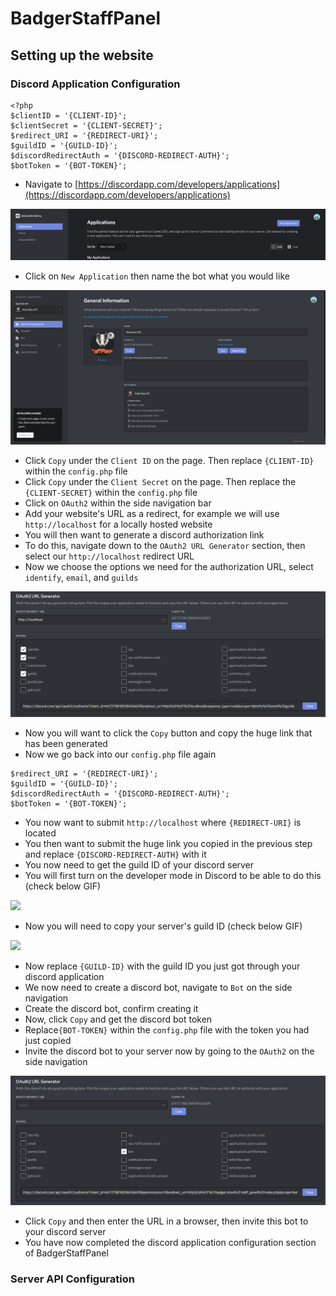 # BadgerStaffPanel

## Setting up the website

### Discord Application Configuration

```text
<?php
$clientID = '{CLIENT-ID}';
$clientSecret = '{CLIENT-SECRET}';
$redirect_URI = '{REDIRECT-URI}';
$guildID = '{GUILD-ID}';
$discordRedirectAuth = '{DISCORD-REDIRECT-AUTH}';
$botToken = '{BOT-TOKEN}';
```

* Navigate to [https://discordapp.com/developers/applications](https://discordapp.com/developers/applications) 

![](../.gitbook/assets/image%20%281%29.png)

* Click on `New Application` then name the bot what you would like

![](../.gitbook/assets/image%20%282%29.png)

* Click `Copy` under the `Client ID` on the page. Then replace `{CLIENT-ID}` within the `config.php` file
* Click `Copy` under the `Client Secret` on the page. Then replace the `{CLIENT-SECRET}` within the `config.php` file
* Click on `OAuth2` within the side navigation bar
* Add your website's URL as a redirect, for example we will use `http://localhost` for a locally hosted website
* You will then want to generate a discord authorization link
* To do this, navigate down to the `OAuth2 URL Generator` section, then select our `http://localhost` redirect URL
* Now we choose the options we need for the authorization URL, select `identify`, `email`, and `guilds` 

![](../.gitbook/assets/image%20%283%29.png)

* Now you will want to click the `Copy` button and copy the huge link that has been generated
* Now we go back into our `config.php` file again

```text
$redirect_URI = '{REDIRECT-URI}';
$guildID = '{GUILD-ID}';
$discordRedirectAuth = '{DISCORD-REDIRECT-AUTH}';
$botToken = '{BOT-TOKEN}';
```

* You now want to submit `http://localhost` where `{REDIRECT-URI}` is located
* You then want to submit the huge link you copied in the previous step and replace `{DISCORD-REDIRECT-AUTH}` with it
* You now need to get the guild ID of your discord server
* You will first turn on the developer mode in Discord to be able to do this \(check below GIF\)

![](https://i.gyazo.com/c6306c90a976361e2e1e3d4fc09f4d21.gif)

* Now you will need to copy your server's guild ID \(check below GIF\)

![](https://i.gyazo.com/0da39238b6975994e1c7272755a7ca0c.gif)

* Now replace `{GUILD-ID}` with the guild ID you just got through your discord application
* We now need to create a discord bot, navigate to `Bot` on the side navigation
* Create the discord bot, confirm creating it
* Now, click `Copy` and get the discord bot token
* Replace`{BOT-TOKEN}` within the `config.php` file with the token you had just copied
* Invite the discord bot to your server now by going to the `OAuth2` on the side navigation

![](../.gitbook/assets/image%20%284%29.png)

* Click `Copy` and then enter the URL in a browser, then invite this bot to your discord server
* You have now completed the discord application configuration section of BadgerStaffPanel 

### Server API Configuration



